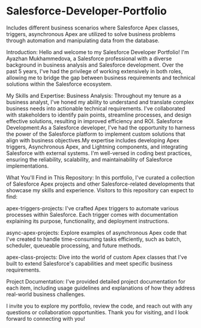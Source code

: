 # Salesforce-Developer-Portfolio
Includes different business scenarios where Salesforce Apex classes, triggers, asynchronous Apex are utilized to solve business problems through automation and manipulating data from the database.

Introduction:
Hello and welcome to my Salesforce Developer Portfolio! I'm Ayazhan Mukhammedova, a Salesforce professional with a diverse background in business analysis and Salesforce development. Over the past 5 years, I've had the privilege of working extensively in both roles, allowing me to bridge the gap between business requirements and technical solutions within the Salesforce ecosystem.

My Skills and Expertise:
Business Analysis: Throughout my tenure as a business analyst, I've honed my ability to understand and translate complex business needs into actionable technical requirements. I've collaborated with stakeholders to identify pain points, streamline processes, and design effective solutions, resulting in improved efficiency and ROI.
Salesforce Development:As a Salesforce developer, I've had the opportunity to harness the power of the Salesforce platform to implement custom solutions that align with business objectives.My expertise includes developing Apex triggers, Asynchronous Apex, and Lightning components, and integrating Salesforce with external systems. I'm well-versed in coding best practices, ensuring the reliability, scalability, and maintainability of Salesforce implementations.
              
What You'll Find in This Repository:
In this portfolio, I've curated a collection of Salesforce Apex projects and other Salesforce-related developments that showcase my skills and experience. Visitors to this repository can expect to find:

apex-triggers-projects: I've crafted Apex triggers to automate various processes within Salesforce. Each trigger comes with documentation explaining its purpose, functionality, and deployment instructions.
      
async-apex-projects: Explore examples of asynchronous Apex code that I've created to handle time-consuming tasks efficiently, such as batch, scheduler, queueable processing, and future methods.
      
apex-class-projects: Dive into the world of custom Apex classes that I've built to extend Salesforce's capabilities and meet specific business requirements.
      
Project Documentation: I've provided detailed project documentation for each item, including usage guidelines and explanations of how they address real-world business challenges.

I invite you to explore my portfolio, review the code, and reach out with any questions or collaboration opportunities. Thank you for visiting, and I look forward to connecting with you!


